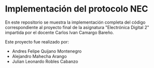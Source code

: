 # Implementación del protocolo NEC
En este repositorio se muestra la implementación completa del código correspondiente al proyecto final de la asignatura "Electrónica Digital 2" impartida por el docente Carlos Ivan Camargo Bareño.

Este proyecto fue realizado por:
- Andres Felipe Quijano Montenegro
- Alejandro Mahecha Arango
- Julian Leonardo Robles Cabanzo
